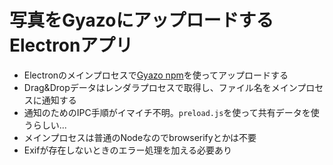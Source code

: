 <h1>写真をGyazoにアップロードするElectronアプリ</h1>

<ul>
  <li>Electronのメインプロセスで<a href="http://shokai.org/blog/archives/9465">Gyazo npm</a>を使ってアップロードする</li>
  <li>Drag&amp;Dropデータはレンダラプロセスで取得し、ファイル名をメインプロセスに通知する</li>
  <li>通知のためのIPC手順がイマイチ不明。<code>preload.js</code>を使って共有データを使うらしい...</li>
  <li>メインプロセスは普通のNodeなのでbrowserifyとかは不要</li>
  <li>Exifが存在しないときのエラー処理を加える必要あり</li>
</ul>
